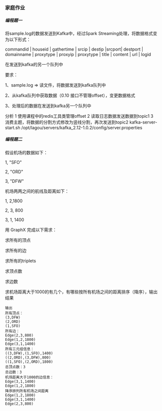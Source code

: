 ### 家庭作业



##### 编程题一
将sample.log的数据发送到Kafka中，经过Spark Streaming处理，将数据格式变为以下形式：

commandid | houseid | gathertime | srcip | destip |srcport| destport | domainname | proxytype | proxyip | proxytype | title | content | url | logid



在发送到kafka的另一个队列中

要求：

1、sample.log => 读文件，将数据发送到kafka队列中

2、从kafka队列中获取数据（0.10 接口不管理offset），变更数据格式

3、处理后的数据在发送到kafka另一个队列中

分析
1 使用课程中的redis工具类管理offset
2 读取日志数据发送数据到topic1
3 消费主题，将数据的分割方式修改为竖线分割，再次发送到topic2
kafka-server-start.sh /opt/lagou/servers/kafka_2.12-1.0.2/config/server.properties

##### 编程题二

假设机场的数据如下：

1, "SFO"

2, "ORD"

3, "DFW"



机场两两之间的航线及距离如下：



1, 2,1800

2, 3, 800

3, 1, 1400



用 GraphX 完成以下需求：

求所有的顶点

求所有的边

求所有的triplets

求顶点数

求边数

求机场距离大于1000的有几个，有哪些按所有机场之间的距离排序（降序），输出结果


```
输出
所有顶点：
(3,DFW)
(2,ORD)
(1,SFO)
所有边：
Edge(2,3,800)
Edge(1,2,1800)
Edge(3,1,1400)
所有三元组信息：
((3,DFW),(1,SFO),1400)
((2,ORD),(3,DFW),800)
((1,SFO),(2,ORD),1800)
总顶点数：3
总边数：3
机场距离大于1000的边信息：
Edge(3,1,1400)
Edge(1,2,1800)
降序排列所有机场之间距离
Edge(1,2,1800)
Edge(3,1,1400)
Edge(2,3,800)

```


